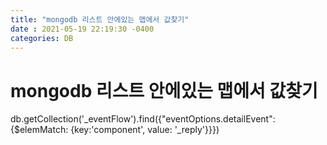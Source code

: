 ```yaml
---
title: "mongodb 리스트 안에있는 맵에서 값찾기"
date : 2021-05-19 22:19:30 -0400
categories: DB
---
```



# mongodb 리스트 안에있는 맵에서 값찾기

db.getCollection('_eventFlow').find({"eventOptions.detailEvent": {$elemMatch: {key:'component', value: '_reply'}}})

